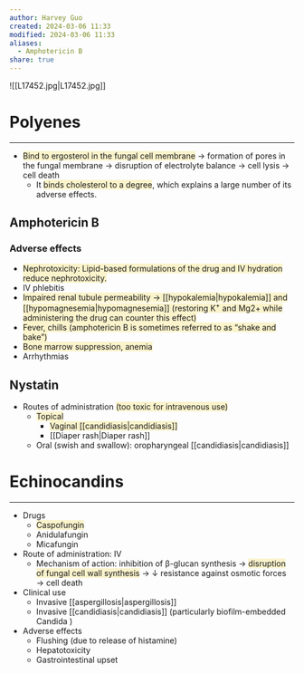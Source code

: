```yaml
---
author: Harvey Guo
created: 2024-03-06 11:33
modified: 2024-03-06 11:33
aliases:
  - Amphotericin B
share: true
---
```

![[L17452.jpg|L17452.jpg]]
# Polyenes
---
- <span style="background:rgba(240, 200, 0, 0.2)">Bind to ergosterol in the fungal cell membrane</span> → formation of pores in the fungal membrane → disruption of electrolyte balance → cell lysis → cell death
	- It <span style="background:rgba(240, 200, 0, 0.2)">binds cholesterol to a degree</span>, which explains a large number of its adverse effects.
## Amphotericin B
### Adverse effects 
- <span style="background:rgba(240, 200, 0, 0.2)">Nephrotoxicity: Lipid-based formulations of the drug and IV hydration reduce nephrotoxicity.</span>
- IV phlebitis 
- <span style="background:rgba(240, 200, 0, 0.2)">Impaired renal tubule permeability → [[hypokalemia|hypokalemia]] and [[hypomagnesemia|hypomagnesemia]] (restoring K<sup>+</sup> and Mg2+ while administering the drug can counter this effect)</span>
- <span style="background:rgba(240, 200, 0, 0.2)">Fever, chills (amphotericin B is sometimes referred to as “shake and bake”)</span>
- <span style="background:rgba(240, 200, 0, 0.2)">Bone marrow suppression, anemia</span>
- Arrhythmias
## Nystatin
- Routes of administration <span style="background:rgba(240, 200, 0, 0.2)">(too toxic for intravenous use)</span>
	- <span style="background:rgba(240, 200, 0, 0.2)">Topical</span>
		- <span style="background:rgba(240, 200, 0, 0.2)">Vaginal [[candidiasis|candidiasis]]</span>
		- [[Diaper rash|Diaper rash]]
	- Oral (swish and swallow): oropharyngeal [[candidiasis|candidiasis]]
# Echinocandins
---
- Drugs
	- <span style="background:rgba(240, 200, 0, 0.2)">Caspofungin</span>
	- Anidulafungin
	- Micafungin
- Route of administration: IV
	- Mechanism of action: inhibition of β-glucan synthesis → <span style="background:rgba(240, 200, 0, 0.2)">disruption of fungal cell wall synthesis</span> → ↓ resistance against osmotic forces → cell death
- Clinical use
	- Invasive [[aspergillosis|aspergillosis]] 
	- Invasive [[candidiasis|candidiasis]] (particularly biofilm-embedded Candida )
- Adverse effects
	- Flushing (due to release of histamine)
	- Hepatotoxicity 
	- Gastrointestinal upset